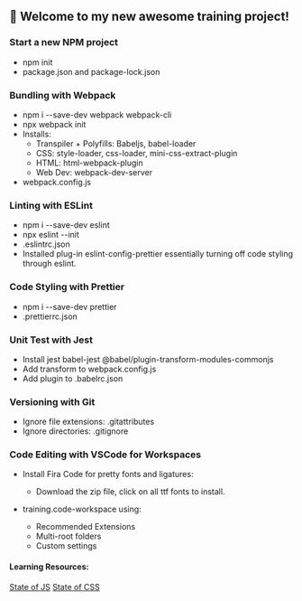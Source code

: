 ## 🚀 Welcome to my new awesome training project!

### Start a new NPM project

-   npm init
-   package.json and package-lock.json

### Bundling with Webpack

-   npm i --save-dev webpack webpack-cli
-   npx webpack init
-   Installs:
    -   Transpiler + Polyfills: Babeljs, babel-loader
    -   CSS: style-loader, css-loader, mini-css-extract-plugin
    -   HTML: html-webpack-plugin
    -   Web Dev: webpack-dev-server
-   webpack.config.js

### Linting with ESLint

-   npm i --save-dev eslint
-   npx eslint --init
-   .eslintrc.json
-   Installed plug-in eslint-config-prettier essentially turning off code styling through eslint.

### Code Styling with Prettier

-   npm i --save-dev prettier
-   .prettierrc.json

### Unit Test with Jest

-   Install jest babel-jest @babel/plugin-transform-modules-commonjs
-   Add transform to webpack.config.js
-   Add plugin to .babelrc.json

### Versioning with Git

-   Ignore file extensions: .gitattributes
-   Ignore directories: .gitignore

### Code Editing with VSCode for Workspaces

-   Install Fira Code for pretty fonts and ligatures:

    -   Download the zip file, click on all ttf fonts to install.

-   training.code-workspace using:

    -   Recommended Extensions
    -   Multi-root folders
    -   Custom settings

#### Learning Resources:

[State of JS](stateofjs.com)
[State of CSS](stateofcss.com)
